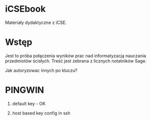 iCSEbook
=========

Materiały dydaktyczne z iCSE. 


Wstęp
=====

Jest to próba połączenia wyników prac nad informatyzacją nauczania przedmiotów ścisłych. Treść jest zebrana z licznych notatników Sage. 

Jak autoryzowac innych po kluczu?


PINGWIN
=======


1) default key - OK

2) host based key config in ssh

